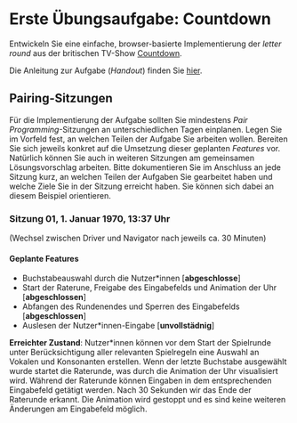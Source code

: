 # Erste Übungsaufgabe: Countdown

Entwickeln Sie eine einfache, browser-basierte Implementierung der *letter round* aus der britischen TV-Show [Countdown](https://en.wikipedia.org/wiki/Countdown_(game_show)).

Die Anleitung zur Aufgabe (*Handout*) finden Sie [hier](https://multimedia-engineering.git-pages.uni-regensburg.de/mme-online/#/Aufgaben/WS2122/WS2122-Countdown).

## Pairing-Sitzungen

Für die Implementierung der Aufgabe sollten Sie mindestens _Pair Programming_-Sitzungen an unterschiedlichen Tagen einplanen. Legen Sie im Vorfeld fest, an welchen Teilen der Aufgabe Sie arbeiten wollen. Bereiten Sie sich jeweils konkret auf die Umsetzung dieser geplanten _Features_ vor. Natürlich können Sie auch in weiteren Sitzungen am gemeinsamen Lösungsvorschlag arbeiten. Bitte dokumentieren Sie im Anschluss an jede Sitzung kurz, an welchen Teilen der Aufgaben Sie gearbeitet haben und welche Ziele Sie in der Sitzung erreicht haben. Sie können sich dabei an diesem Beispiel orientieren.

### Sitzung 01, 1. Januar 1970, 13:37 Uhr

(Wechsel zwischen Driver und Navigator nach jeweils ca. 30 Minuten)

#### Geplante Features

- Buchstabeauswahl durch die Nutzer\*innen \[**abgeschlosse**\]
- Start der Raterune, Freigabe des Eingabefelds und Animation der Uhr \[**abgeschlossen**\]
- Abfangen des Rundenendes und Sperren des Eingabefelds \[**abgeschlossen**\]
- Auslesen der Nutzer\*innen-Eingabe \[**unvollstädnig**\]

**Erreichter Zustand**: Nutzer\*innen können vor dem Start der Spielrunde unter Berücksichtigung aller relevanten Spielregeln eine Auswahl an Vokalen und Konsonanten erstellen. Wenn der letzte Buchstabe ausgewählt wurde startet die Raterunde, was durch die Animation der Uhr visualisiert wird. Während der Raterunde können Eingaben in dem entsprechenden Eingabefeld getätigt werden. Nach 30 Sekunden wir das Ende der Raterunde erkannt. Die Animation wird gestoppt und es sind keine weiteren Änderungen am Eingabefeld möglich.
